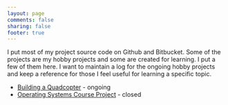 ```yaml
---
layout: page
comments: false
sharing: false
footer: true
---
```


I put most of my project source code on Github and Bitbucket. Some of the projects are my hobby projects and some are created for learning. I put a few of them here. I want to maintain a log for the ongoing hobby projects and keep a reference for those I feel useful for learning a specific topic.

* [Building a Quadcopter](/devel_zone/quadcopter) - ongoing
* [Operating Systems Course Project](/devel_zone/myos) - closed


